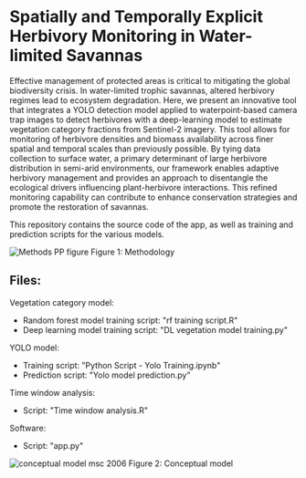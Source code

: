 # Spatially and Temporally Explicit Herbivory Monitoring in Water-limited Savannas
Effective management of protected areas is critical to mitigating the global biodiversity crisis. In water-limited trophic savannas, altered herbivory regimes lead to ecosystem degradation. Here, we present an innovative tool that integrates a YOLO detection model applied to waterpoint-based camera trap images to detect herbivores with a deep-learning model to estimate vegetation category fractions from Sentinel-2 imagery. This tool allows for monitoring of herbivore densities and biomass availability across finer spatial and temporal scales than previously possible. By tying data collection to surface water, a primary determinant of large herbivore distribution in semi-arid environments, our framework enables adaptive herbivory management and provides an approach to disentangle the ecological drivers influencing plant-herbivore interactions. This refined monitoring capability can contribute to enhance conservation strategies and promote the restoration of savannas.

This repository contains the source code of the app, as well as training and prediction scripts for the various models.

![Methods PP figure](https://github.com/Manuel-Weber-ETH/cameratraps/assets/118481837/778b713a-06b3-48d8-b2e8-914b228b108d)
Figure 1: Methodology

## Files:
Vegetation category model:
- Random forest model training script: "rf training script.R"
- Deep learning model training script: "DL vegetation model training.py"

YOLO model:
- Training script: "Python Script - Yolo Training.ipynb"
- Prediction script: "Yolo model prediction.py"

Time window analysis:
- Script: "Time window analysis.R"

Software:
- Script: "app.py"

![conceptual model msc 2006](https://github.com/Manuel-Weber-ETH/cameratraps/assets/118481837/d9377621-45e2-476b-90db-b90b8d7b7600)
Figure 2: Conceptual model
